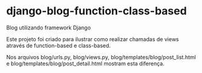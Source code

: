 # django-blog-function-class-based
Blog utilizando framework Django

Este projeto foi criado para ilustrar como realizar chamadas de views através de function-based e class-based.

Nos arquivos blog/urls.py, blog/views.py, blog/templates/blog/post_list.html e blog/templates/blog/post_detail.html mostram esta diferença.
